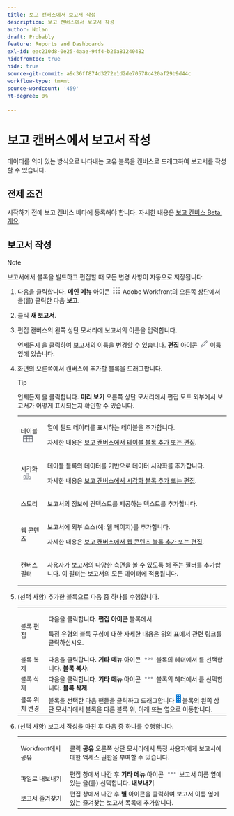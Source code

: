 ```yaml
---
title: 보고 캔버스에서 보고서 작성
description: 보고 캔버스에서 보고서 작성
author: Nolan
draft: Probably
feature: Reports and Dashboards
exl-id: eac210d8-0e25-4aae-94f4-b26a81240482
hidefromtoc: true
hide: true
source-git-commit: a9c36ff874d3272e1d2de70578c420af29b9d44c
workflow-type: tm+mt
source-wordcount: '459'
ht-degree: 0%

---
```



# 보고 캔버스에서 보고서 작성

데이터를 의미 있는 방식으로 나타내는 고유 블록을 캔버스로 드래그하여 보고서를 작성할 수 있습니다.

## 전제 조건

시작하기 전에 보고 캔버스 베타에 등록해야 합니다. 자세한 내용은 [보고 캔버스 Beta: 개요](/help/quicksilver/product-announcements/betas/canvas-dashboards-beta/reporting-canvas-beta-overview.md).

## 보고서 작성

>[!NOTE]
>
>보고서에서 블록을 빌드하고 편집할 때 모든 변경 사항이 자동으로 저장됩니다.

1. 다음을 클릭합니다. **메인 메뉴** 아이콘 ![](assets/main-menu-icon.png) Adobe Workfront의 오른쪽 상단에서 을(를) 클릭한 다음 **보고**.
1. 클릭 **새 보고서**.
1. 편집 캔버스의 왼쪽 상단 모서리에 보고서의 이름을 입력합니다.

   언제든지 을 클릭하여 보고서의 이름을 변경할 수 있습니다. **편집** 아이콘 ![](assets/edit-icon.png) 이름 옆에 있습니다.

1. 화면의 오른쪽에서 캔버스에 추가할 블록을 드래그합니다.

   >[!TIP]
   >
   >언제든지 을 클릭합니다. **미리 보기** 오른쪽 상단 모서리에서 편집 모드 외부에서 보고서가 어떻게 표시되는지 확인할 수 있습니다.

   <table style="table-layout:auto"> 
    <col> 
    <col> 
    <tbody> 
     <tr> 
      <td role="rowheader">테이블 <img src="assets/table-icon.png"></td> 
      <td> <p>열에 필드 데이터를 표시하는 테이블을 추가합니다.</p> <p>자세한 내용은 <a href="../../../reports-and-dashboards/reporting-canvas/table-blocks/add-or-edit-report-table.md" class="MCXref xref">보고 캔버스에서 테이블 블록 추가 또는 편집</a>.</p> </td> 
     </tr> 
     <tr> 
      <td role="rowheader">시각화 <img src="assets/visualization-icon.png"></td> 
      <td> <p>테이블 블록의 데이터를 기반으로 데이터 시각화를 추가합니다.</p> <p>자세한 내용은 <a href="../../../reports-and-dashboards/reporting-canvas/visualization-blocks/add-or-edit-report-visualization.md" class="MCXref xref">보고 캔버스에서 시각화 블록 추가 또는 편집</a>.</p> </td> 
     </tr>
      <tr data-mc-conditions="QuicksilverOrClassic.Draft mode"> 
       <td role="rowheader">스토리</td> 
       <td> <p>보고서의 정보에 컨텍스트를 제공하는 텍스트를 추가합니다.</p> </td> 
      </tr>
     <tr data-mc-conditions=""> 
      <td role="rowheader">웹 콘텐츠</td> 
      <td> <p>보고서에 외부 소스(예: 웹 페이지)를 추가합니다.</p> <p>자세한 내용은 <a href="../../../reports-and-dashboards/reporting-canvas/other-blocks/add-or-edt-web-content-block.md" class="MCXref xref">보고 캔버스에서 웹 콘텐츠 블록 추가 또는 편집</a>.</p> </td> 
     </tr>
      <tr data-mc-conditions="QuicksilverOrClassic.Draft mode"> 
       <td role="rowheader">캔버스 필터</td> 
       <td> <p>사용자가 보고서의 다양한 측면을 볼 수 있도록 해 주는 필터를 추가합니다. 이 필터는 보고서의 모든 데이터에 적용됩니다.</p> </td> 
      </tr>
    </tbody> 
   </table>

1. (선택 사항) 추가한 블록으로 다음 중 하나를 수행합니다.

   <table style="table-layout:auto"> 
    <col> 
    <col> 
    <tbody> 
     <tr> 
      <td role="rowheader">블록 편집</td> 
      <td> <p>다음을 클릭합니다. <strong>편집 아이콘</strong> 블록에서.</p> <p>특정 유형의 블록 구성에 대한 자세한 내용은 위의 표에서 관련 링크를 클릭하십시오.</p> </td> 
     </tr> 
     <tr> 
      <td role="rowheader">블록 복제</td> 
      <td>다음을 클릭합니다. <strong>기타 메뉴</strong> 아이콘 <img src="assets/more-icon.png"> 블록의 헤더에서 를 선택합니다. <strong>블록 복사</strong>.</td> 
     </tr> 
     <tr> 
      <td role="rowheader">블록 삭제</td> 
      <td>다음을 클릭합니다. <strong>기타 메뉴</strong> 아이콘 <img src="assets/more-icon.png"> 블록의 헤더에서 를 선택합니다. <strong>블록 삭제</strong>.</td> 
     </tr> 
     <tr> 
      <td role="rowheader">블록 위치 변경</td> 
      <td> 블록을 선택한 다음 핸들을 클릭하고 드래그합니다 <img src="assets/widget-drag-icon.png" style="max-width: 16px;"> 블록의 왼쪽 상단 모서리에서 블록을 다른 블록 위, 아래 또는 옆으로 이동합니다.</td> 
     </tr> 
    </tbody> 
   </table>

1. (선택 사항) 보고서 작성을 마친 후 다음 중 하나를 수행합니다.

   <table style="table-layout:auto"> 
    <col> 
    <col> 
    <tbody> 
     <tr> 
      <td role="rowheader">Workfront에서 공유</td> 
      <td> <p>클릭 <strong>공유</strong> 오른쪽 상단 모서리에서 특정 사용자에게 보고서에 대한 액세스 권한을 부여할 수 있습니다.</p> </td> 
     </tr> 
     <tr> 
      <td role="rowheader">파일로 내보내기</td> 
      <td>편집 창에서 나간 후 <strong>기타 메뉴</strong> 아이콘 <img src="assets/more-icon.png"> 보고서 이름 옆에 있는 을(를) 선택합니다. <strong>내보내기</strong>.</td> 
     </tr> 
     <tr> 
      <td role="rowheader">보고서 즐겨찾기</td> 
      <td>편집 창에서 나간 후 <strong>별</strong> 아이콘을 클릭하여 보고서 이름 옆에 있는 즐겨찾는 보고서 목록에 추가합니다.</td> 
     </tr> 
    </tbody> 
   </table>

